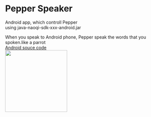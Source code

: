 Pepper Speaker
===============

Android app, which controll Pepper<br>
using java-naoqi-sdk-xxx-android.jar<br>

When you speak to Android phone, Pepper speak the words that you spoken.like a parrot <br>
[Android souce code](https://github.com/ohwada/Pepper_Android/tree/master/PepperSpeaker) <br>
<img src="https://raw.githubusercontent.com/ohwada/Pepper_Android/master/docs/PepperSpeaker/screen.png" width="200" />
